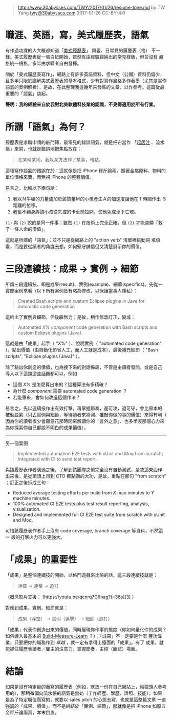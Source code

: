﻿> http://www.30abysses.com/TWY/2017/01/26/resume-tone.md
> by TW Yang <twy@30abysses.com> 2017-01-26 CC-BY-4.0

# 職涯、英語，寫，美式履歷表，語氣

有作過功課的人大概都知道「[美式履歷表][1]」 與臺、日常見的履歷表（格）
不一樣。美式履歷表從一張白紙開始，雖然有由經驗歸納出的常見樣版，但並沒有
嚴格統一規格，多半由求職者自由發揮。

[1]: https://en.wikipedia.org/wiki/R%C3%A9sum%C3%A9

關於「美式履歷表寫作」，網路上有許多英語資料，但中文（公開）資料仍偏少，
且多半只限於講解美式履歷表的基本格式，少有對寫作風格多作著墨（尤其是寫作
語氣的案例解析），是故，在此整理我這幾年來發佈的文章，以作參考。這篇從最
重要的「語氣」談起。

**聲明：我的經驗來自於我對北美軟體科技業的認識，不見得適用於所有行業。**



# 所謂「語氣」為何？

履歷表是求職申請的敲門磚，最常見的錯誤語氣，就是把它當作
「[起居注][2] 、流水帳」來寫，也就是錯誤地把焦點放在：

> 在某時某地，我以某方法作了某事，句點。

[2]: https://zh.wikipedia.org/zh-tw/%E8%B5%B7%E5%B1%85%E6%B3%A8

這種寫作語氣的錯誤在於：這就像是把 iPhone 秤斤論兩，照著金屬原料、物料的
單位價格來賣，而無視 iPhone 的整體價值。

易言之，比較以下兩句話：

1.  我以Ｎ牛頓的力量施加於該質量Ｍ的小孩產生Ａ的加速度讓他在Ｔ時間作出
    Ｓ距離的位移。
2.  我奮不顧身將該小孩從失控的卡車前拉開，使他免成車下亡魂。

`(1)` 與 `(2)`  說的是同一件事；雖然 `(1)`  在技術上完全正確，但 `(2)`
才能突顯「救了一條人命的價值」。

這就是所謂的「語氣」；並不只是從網路上的 "action verb"  清單裡挑動詞
填填看，而是要從讀者的角度去想，如何堅守誠信但又清楚展示你的價值。



# 三段連續技：成果 → 實例 → 細節

所謂三段連續技，即是成果(result)、實例(example)、細節(specifics)。先從一
實際案例來看（以下所有案例皆有略為修改，以保護當事人隱私）：

> Created Bash scripts and custom Eclipse plugins in Java for automatic
> code generation

這給出了實例與細節，但後繼無力；是故，稍作修改訂正，變成：

> Automated _X%_ _component_ code generation with Bash scripts and
> custom Eclipse plugins (Java).

這就是由「成果」起手（ "X%" ）、說明實例（ "automated code generation"
），點出價值（由自動化節省人工，而人工就是成本），最後補充細節（
"Bash scripts", "Eclipse plugins (Java)"  ）。

除了點出你創造的價值，也為接下來的對話佈局，不管是由讀者發問，或是自己
導入以下這類這些話題都可以，例如

* 這個 _X%_ 是怎麼算出來的？這種算法有多精確？
* 為什麼 _component_  需要 automated code generation  ？
* 若能重來，會如何改進這個作法？

易言之，先以連續技作出有效打擊，再掌握節奏，進可攻，退可守，會比原本的
被動語氣（只丟實例與細節，等待讀者來猜測、推敲你做的事的價值）來得有利（
因為你的讀者很少會願意花那時間來解讀你的「言外之意」、也多半沒那個心力來
為你探索你自己都說不明白的成果價值）。

---

另一個案例

> Implemented automation E2E tests with xUnit and Moq from scratch;
> integrated with CI to send test report.

與該履歷表作者溝通之後，了解到該團隊之前完全沒有自動測試，是故這東西作
出來後，是從頂頭上司到 CTO  都點讚的大功，是故，重點在那句
"from scratch"  ；訂正之後拆成三句：

* Reduced average testing efforts per build from _X_ man minutes to _Y_
  machine minutes.
* 100% automated CI E2E tests plus test result reporting, analysis,
  visualization.
* Designed and implemented full CI E2E test suite from scratch with
  xUnit and Moq.

可惜該履歷表作者手上沒有 code coverage, branch coverage 等資料，不然這一
段的打擊火力可以更強大。



# 「成果」的重要性

「成果」是整個連續技的開始，以格鬥遊戲來比喻的話，這三段連續技就是：

> 浮空 → 連擊 → 追打

（概念影片支援： [https://youtu.be/qcnrq7G6nag?t=36s][3]  ）

[3]: https://youtu.be/qcnrq7G6nag?t=36s

對應到成果、實例、細節就是：

> 成果（浮空） → 實例（連擊） → 細節（追打）

「成果」代表你創造出來的價值，同時展現你作事的態度（你如何量化你的成果？
如何導入最基本的 [Build-Measure-Learn][4] ？）；「成果」不一定要是什麼
豐功偉業，只要把你的職務作到 *卓越* ，就一定有拿得上檯面的「成果」。有了
成果，就能抓住履歷表讀者／雇主的注意力，掌握節奏，主控（面試）場面。

[4]: https://en.wikipedia.org/wiki/Lean_startup#Build.E2.80.93Measure.E2.80.93Learn



# 結論

如果是沒有特定目的而寫的履歷表（例如，就放一份在自己網站上，給獵頭人參考
用的），那稍微偏向流水帳的語氣是無妨（工作經歷、學歷、證照、技能）。如果
是為了特定職位而寫的，就要以 sales pitch  的心態去寫，也就是這整篇文章
一直強調的「成果、價值」，而不是糾結於「實例、細節」，那就像是把 iPhone
如廢五金秤斤論兩賣，本末倒置。

